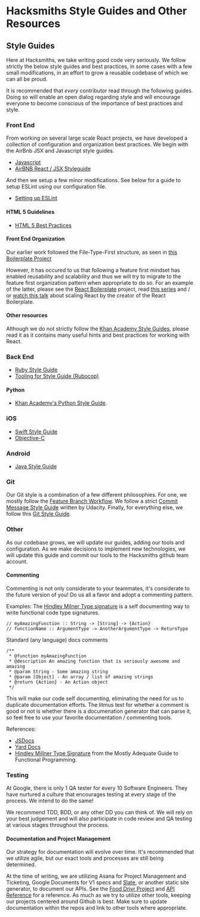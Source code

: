 # Hacksmiths Style Guides and Other Resources

## Style Guides
Here at Hacksmiths, we take writing good code very seriously.  We follow strictly the below style guides and best practices, in some cases with a few small modifications, in an effort to grow a reusable codebase of which we can all be proud.

It is recommended that _every_ contributor read through the following guides. Doing so will enable an open dialog regarding style and will encourage everyone to become conscious of the importance of best practices and style.

### Front End
From working on several large scale React projects, we have developed a collection of configuration and organization best practices.  We begin with the AirBnb JSX and Javascript style guides.
* [Javascript](https://github.com/teamhacksmiths/javascript)
* [AirBNB React / JSX Styleguide](https://github.com/teamhacksmiths/javascript/tree/master/react)

And then we setup a few minor modifications.  See below for a guide to setup ESLint using our configuration file.
* [Setting up ESLint](https://github.com/teamhacksmiths/project-resources/blob/master/configuration/about.md)

#### HTML 5 Guidelines
* [HTML 5 Best Practices](https://github.com/teamhacksmiths/project-resources/blob/master/HTML5-GUIDELINES.md)

#### Front End Organization
Our earlier work followed the File-Type-First structure, as seen in [this Boilerplate Project](https://github.com/RyanCCollins/react-redux-simple-starter)

However, it has occured to us that following a feature first mindset has enabled reusability and scalability and thus we will try to migrate to the feature first organization pattern when appropriate to do so.  For an example of the latter, please see the [React Boilerplate](https://github.com/mxstbr/react-boilerplate) project, read [this series](http://engineering.kapost.com/2016/01/organizing-large-react-applications/) and / or [watch this talk](https://vimeo.com/168648012) about scaling React by the creator of the React Boilerplate.

#### Other resources
Although we do not strictly follow the [Khan Academy Style Guides](https://github.com/teamhacksmiths/style-guides/blob/master/style/react.md), please read it as it contains many useful hints and best practices for working with React.

### Back End
* [Ruby Style Guide](https://github.com/bbatsov/ruby-style-guide)
* [Tooling for Style Guide (Rubocop)](https://github.com/bbatsov/rubocop)

#### Python
* [Khan Academy's Python Style Guide](https://github.com/teamhacksmiths/style-guides/blob/master/style/python.md).

### iOS
* [Swift Style Guide](https://github.com/ryan-collins-forks/swift-style-guide)
* [Objective-C](https://github.com/Khan/objective-c-style-guide)

### Android
* [Java Style Guide](http://source.android.com/source/code-style.html)

### Git
Our Git style is a combination of a few different philosophies. For one, we mostly follow the [Feature Branch Workflow](https://www.atlassian.com/git/tutorials/comparing-workflows/feature-branch-workflow).  We follow a strict [Commit Message Style Guide](https://udacity.github.io/git-styleguide/) written by Udacity.  Finally, for everything else, we follow this [Git Style Guide](https://github.com/jonathanong/git-style-guide).  

### Other
As our codebase grows, we will update our guides, adding our tools and configuration.  As we make decisions to implement new technologies, we will update this guide and commit our tools to the Hacksmiths github team account.

#### Commenting
Commenting is not only considerate to your teammates, it's considerate to the future version of you! Do us all a favor and adopt a commenting pattern.

Examples:
The [Hindley Milner Type signature](https://en.wikipedia.org/wiki/Hindley%E2%80%93Milner_type_system) is a self documenting way to write functional code type signatures.
```
// myAmazingFunction :: String -> [String] -> {Action}
// functionName :: ArgumentType -> AnotherArgumentType -> ReturnType
```

Standard (any language) docs comments
```
/**
 * @function myAmazingFunction
 * @description An amazing function that is seriously awesome and amazing
 * @param String - Some amazing string
 * @param [Object] - An array / list of amazing strings
 * @return {Action} - An Action object
 */
```
This will make our code self documenting, eliminating the need for us to duplicate documentation efforts.  The litmus test for whether a comment is good or not is whether there is a documenation generator that can parse it, so feel free to use your favorite documentation / commenting tools.

References:
* [JSDocs](http://usejsdoc.org/)
* [Yard Docs](http://yardoc.org/)
* [Hindley Millner Type Signature](https://github.com/MostlyAdequate/mostly-adequate-guide/blob/master/ch7.md) from the Mostly Adequate Guide to Functional Programming.

### Testing
At Google, there is only 1 QA tester for every 10 Software Engineers.  They have nurtured a culture that encourages testing at every stage of the process. We intend to do the same!

We recommend TDD, BDD, or any other DD you can think of.  We will rely on your best judgement and will also participate in code review and QA testing at various stages throughout the process.

#### Documentation and Project Management
Our strategy for documentation will evolve over time.  It's recommended that we utilize agile, but our exact tools and processes are still being determined.

At the time of writing, we are utilizing Asana for Project Management and Ticketing, Google Documents for V1 specs and [Slate](https://github.com/tripit/slate), or another static site generator, to document our APIs. See the [Food Drivr Project](https://github.com/teamhacksmiths/food-drivr) and [API Reference](http://teamhacksmiths.github.io/food-drivr-api-documentation/) for a reference.  As much as we try to utilize other tools, keeping our projects centered around Github is best.  Make sure to update documentation within the repos and link to other tools where appropriate.
